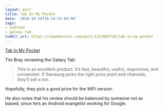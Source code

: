 ```yaml
---
layout: post
title: Tab In My Pocket
date: '2010-10-14T16:14:33-04:00'
tags:
- android
- galaxy tab
tumblr_url: https://seanmonstar.com/post/1314864726/tab-in-my-pocket
---
```

[Tab In My Pocket](http://www.tbray.org/ongoing/When/201x/2010/09/10/Galaxy-Tab-in-my-Pocket)  

Tim Bray reviewing the Galaxy Tab:

> This is an excellent product. It’s fast, beautiful, useful, responsive, and convenient. If Samsung picks the right price point and channels, they’ll sell a ton.

Hopefully, they pick a good price for the WiFi version.

He also notes that his review should be balanced by someone not as biased, since he’s an Android evangelist working for Google.

